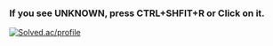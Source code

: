 ### If you see UNKNOWN, press CTRL+SHFIT+R or Click on it.

[![Solved.ac/profile](http://mazassumnida.wtf/api/v2/generate_badge?boj=winston1214)](https://solved.ac/winston1214)
